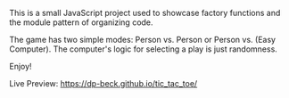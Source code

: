 This is a small JavaScript project used to showcase factory functions and the module pattern of organizing code. 

The game has two simple modes: Person vs. Person or Person vs. (Easy Computer). The computer's logic for selecting a play is just randomness.

Enjoy!

Live Preview: https://dp-beck.github.io/tic_tac_toe/ 

